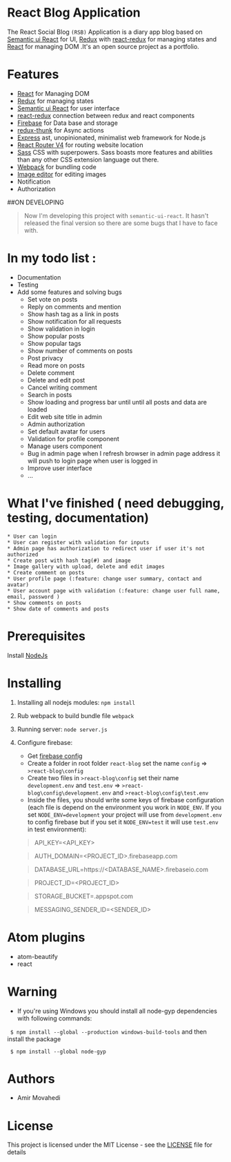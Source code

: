 # React Blog Application
The React Social Blog `(RSB)` Application is a diary app blog based on [Semantic ui React](https://react.semantic-ui.com) for UI, [Redux](http://redux.js.org/)
with [react-redux](https://github.com/reactjs/react-redux) for managing states and [React](https://facebook.github.io/react/docs/hello-world.html) for managing DOM .It's an open source project as a portfolio.

# Features
  * [React](https://facebook.github.io/react/docs/hello-world.html) for Managing DOM
  * [Redux](http://redux.js.org/) for managing states
  * [Semantic ui React](https://react.semantic-ui.com) for user interface
  * [react-redux](https://github.com/reactjs/react-redux) connection between redux and react components
  * [Firebase](https://firebase.google.com/) for Data base and storage
  * [redux-thunk](https://github.com/gaearon/redux-thunk) for Async actions
  * [Express](https://expressjs.com/) ast, unopinionated, minimalist web framework for Node.js
  * [React Router V4](https://github.com/ReactTraining/react-router) for routing website location
  * [Sass](http://sass-lang.com/) CSS with superpowers. Sass boasts more features and abilities than any other CSS extension language out there.
  * [Webpack](https://webpack.js.org/) for bundling code
  * [Image editor](https://github.com/mosch/react-avatar-editor) for editing images
  * Notification
  * Authorization


##ON DEVELOPING
> Now I'm developing this project with `semantic-ui-react`. It hasn't released the final version so
there are some bugs that I have to face with.

# In my todo list :
  * Documentation
  * Testing
  * Add some features and solving bugs
    * Set vote on posts
    * Reply on comments and mention
    * Show hash tag as a link in posts
    * Show notification for all requests
    * Show validation in login
    * Show popular posts
    * Show popular tags
    * Show number of comments on posts
    * Post privacy
    * Read more on posts
    * Delete comment
    * Delete and edit post
    * Cancel writing comment
    * Search in posts
    * Show loading and progress bar until until all posts and data are loaded
    * Edit web site title in admin
    * Admin authorization
    * Set default avatar for users
    * Validation for profile component
    * Manage users component
    * Bug in admin page when I refresh browser in admin page address it will push to login page when user is logged in
    * Improve user interface
    * ...

# What I've finished ( need debugging, testing, documentation)
    * User can login
    * User can register with validation for inputs
    * Admin page has authorization to redirect user if user it's not authorized
    * Create post with hash tag(#) and image
    * Image gallery with upload, delete and edit images
    * Create comment on posts
    * User profile page (:feature: change user summary, contact and avatar)
    * User account page with validation (:feature: change user full name, email, password )
    * Show comments on posts
    * Show date of comments and posts




# Prerequisites
 Install [NodeJs](https://nodejs.org/en/)

# Installing
 1. Installing all nodejs modules:
  `npm install`
 2. Rub webpack to build bundle file
  `webpack`
 3. Running server:
  `node server.js`
 4. Configure firebase:
    - Get [firebase config](https://firebase.google.com/docs/web/setup)
    - Create a folder in root folder `react-blog` set the name `config` => `>react-blog\config`
    - Create two files in `>react-blog\config` set their name `development.env` and `test.env` => `>react-blog\config\development.env` and `>react-blog\config\test.env`
    - Inside the files, you should write some keys of firebase configuration (each file is depend on the environment you work in `NODE_ENV`. If you set `NODE_ENV=development` your project will use from `development.env` to config firebase but if you set it `NODE_ENV=test` it will use `test.env` in test environment):
    >API_KEY=<API_KEY>

    >AUTH_DOMAIN=<PROJECT_ID>.firebaseapp.com

    >DATABASE_URL=https://<DATABASE_NAME>.firebaseio.com

    >PROJECT_ID=<PROJECT_ID>

    >STORAGE_BUCKET=<BUCKET>.appspot.com

    >MESSAGING_SENDER_ID=<SENDER_ID>



# Atom plugins

- atom-beautify
-  react



# Warning
- If you're using Windows you should install all node-gyp dependencies with following commands:

` $ npm install --global --production windows-build-tools`
and then install the package

` $ npm install --global node-gyp`


# Authors
- Amir Movahedi

# License
This project is licensed under the MIT License - see the [LICENSE](LICENSE) file for details
